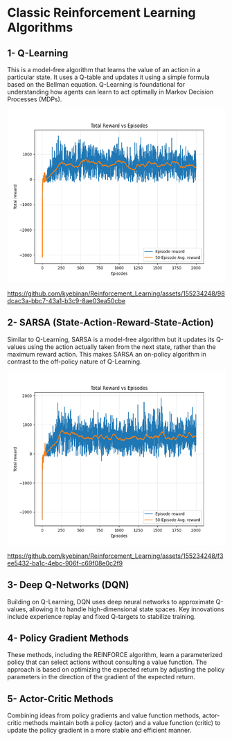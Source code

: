 # Classic Reinforcement Learning Algorithms

## 1- Q-Learning
This is a model-free algorithm that learns the value of an action in a particular state. It uses a Q-table and updates it using a simple formula based on the Bellman equation. 
Q-Learning is foundational for understanding how agents can learn to act optimally in Markov Decision Processes (MDPs).

<img src="https://github.com/kyebinan/Reinforcement_Learning/blob/main/Classics/images/qlearning_snake.png?raw=true" alt="Q-Learning Snake" width="600" height="400">

https://github.com/kyebinan/Reinforcement_Learning/assets/155234248/98dcac3a-bbc7-43a1-b3c9-8ae03ea50cbe



## 2- SARSA (State-Action-Reward-State-Action)
Similar to Q-Learning, SARSA is a model-free algorithm but it updates its Q-values using the action actually taken from the next state, rather than the maximum reward action. 
This makes SARSA an on-policy algorithm in contrast to the off-policy nature of Q-Learning.

<img src="https://github.com/kyebinan/Reinforcement_Learning/blob/main/Classics/images/sarsa_snake.png?raw=true" alt="Q-Learning Snake" width="600" height="400">

https://github.com/kyebinan/Reinforcement_Learning/assets/155234248/f3ee5432-ba1c-4ebc-906f-c69f08e0c2f9


## 3- Deep Q-Networks (DQN)
Building on Q-Learning, DQN uses deep neural networks to approximate Q-values, allowing it to handle high-dimensional state spaces. Key innovations include experience replay and fixed Q-targets to stabilize training.

## 4- Policy Gradient Methods
These methods, including the REINFORCE algorithm, learn a parameterized policy that can select actions without consulting a value function. 
The approach is based on optimizing the expected return by adjusting the policy parameters in the direction of the gradient of the expected return.

## 5- Actor-Critic Methods 
 Combining ideas from policy gradients and value function methods, actor-critic methods maintain both a policy (actor) and a value function (critic) to update the policy gradient in a more stable and efficient manner.
